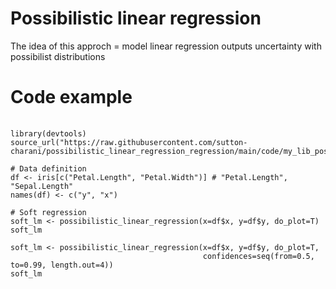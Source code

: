 # Possibilistic linear regression

The idea of this approch = model linear regression outputs uncertainty with possibilist distributions

# Code example
<pre>
  <code>
library(devtools)
source_url("https://raw.githubusercontent.com/sutton-charani/possibilistic_linear_regression_regression/main/code/my_lib_possibilistic_linear_regression.R")

# Data definition
df <- iris[c("Petal.Length", "Petal.Width")] # "Petal.Length", "Sepal.Length"
names(df) <- c("y", "x")

# Soft regression
soft_lm <- possibilistic_linear_regression(x=df$x, y=df$y, do_plot=T)
soft_lm

soft_lm <- possibilistic_linear_regression(x=df$x, y=df$y, do_plot=T, 
                                           confidences=seq(from=0.5, to=0.99, length.out=4))
soft_lm
  </code>
</pre>
